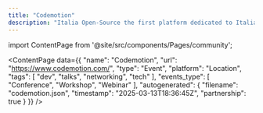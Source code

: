 ```yaml
---
title: "Codemotion"
description: "Italia Open-Source the first platform dedicated to Italian open-source world."
---
```

import ContentPage from '@site/src/components/Pages/community';

<ContentPage
    data={{
  "name": "Codemotion",
  "url": "https://www.codemotion.com/",
  "type": "Event",
  "platform": "Location",
  "tags": [
    "dev",
    "talks",
    "networking",
    "tech"
  ],
  "events_type": [
    "Conference",
    "Workshop",
    "Webinar"
  ],
  "autogenerated": {
    "filename": "codemotion.json",
    "timestamp": "2025-03-13T18:36:45Z",
    "partnership": true
  }
}}
/>
